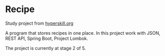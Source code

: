 # Recipe
Study project from [hyperskill.org](https://www.jetbrains.com/ru-ru/academy/)

A program that stores recipes in one place.
In this project work with JSON, REST API, Spring Boot, Project Lombok.

The project is currently at stage 2 of 5.